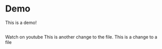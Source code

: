 # Demo
This is a demo!

##
Watch on youtube
This is another change to the file.
This is a change to a file
